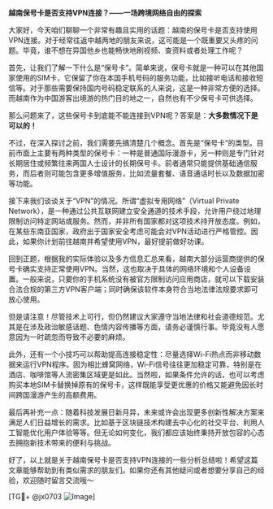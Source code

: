 **越南保号卡是否支持VPN连接？——一场跨境网络自由的探索**

大家好，今天咱们聊聊一个非常有趣且实用的话题：越南的保号卡是否支持使用VPN连接。对于经常往返中越两地的朋友来说，这可能是一个既重要又头疼的问题。毕竟，谁不想在异国他乡也能畅快地刷视频、查资料或者处理工作呢？

首先，让我们了解一下什么是“保号卡”。简单来说，保号卡就是一种可以在其他国家使用的SIM卡，它保留了你在本国手机号码的服务功能，比如接听电话和接收短信等。对于那些需要保持国内号码稳定联系的人来说，这是一种非常方便的选择。而越南作为中国游客出境游的热门目的地之一，自然也有不少保号卡可供选择。

那么问题来了，这些保号卡到底能不能连接到VPN呢？答案是：**大多数情况下是可以的！**

不过，在深入探讨之前，我们需要先搞清楚几个概念。首先是“保号卡”的类型。目前市面上主要有两种类型的保号卡：一种是普通国际漫游卡，另一种则是专门针对长期居住或频繁往来两国人士设计的长期保号卡。前者通常只能提供基础通信服务，而后者则可能包含更多增值服务，比如流量套餐、语音通话时长以及数据加密等功能。

接下来我们谈谈关于“VPN”的情况。所谓“虚拟专用网络”（Virtual Private Network），是一种通过公共互联网建立安全通道的技术手段，允许用户绕过地理限制访问特定网站或服务。然而，并非所有国家都对这项技术持开放态度。例如，在某些东南亚国家，政府出于国家安全考虑可能会对VPN活动进行严格管控。因此，如果你计划前往越南并希望使用VPN，最好提前做好功课。

回到正题，根据我的实际体验以及多方信息汇总来看，越南大部分运营商提供的保号卡确实支持正常使用VPN。当然，这也取决于具体的网络环境和个人设备设置。一般来说，只要你的手机系统没有被官方限制访问应用商店，就可以下载安装合法合规的第三方VPN客户端；同时确保该软件本身符合当地法律法规要求即可放心使用。

但是请注意！尽管技术上可行，但仍然建议大家遵守当地法律和社会道德规范。尤其是在涉及政治敏感话题、色情内容传播等方面，请务必谨慎行事。毕竟没有人愿意因为一时疏忽而导致不必要的麻烦。

此外，还有一个小技巧可以帮助提高连接稳定性：尽量选择Wi-Fi热点而非移动数据来运行VPN程序。因为相比蜂窝网络，Wi-Fi信号往往更加稳定可靠，特别是在酒店、咖啡馆等人流密集区域更是如此。当然啦，如果条件允许的话，也可以考虑购买本地SIM卡替换掉原有的保号卡，这样既能享受更优惠的价格又能避免因长时间跨国漫游产生的高额费用。

最后再补充一点：随着科技发展日新月异，未来或许会出现更多创新性解决方案来满足人们日益增长的需求。比如基于区块链技术构建去中心化的社交平台、利用人工智能优化用户体验等等。但无论如何变化，我们都应该始终秉持开放包容的心态去拥抱新技术带来的便利与挑战。

好了，以上就是关于越南保号卡是否支持VPN连接的一些分析总结啦！希望这篇文章能够帮助到有类似需求的朋友们。如果你还有其他疑问或者想要分享自己的经验，欢迎随时留言交流哦～

[TG💪+ @jx0703 ![Image](https://github.com/user-attachments/assets/dbca1d08-cadb-493c-b0ec-ad6f7a83f270)]